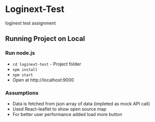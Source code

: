 # Loginext-Test
loginext test assignment

## Running Project on Local

### Run node.js

- `cd loginext-test` - Project folder
- `npm install`
- `npm start`
- Open at http://localhost:9000

### Assumptions

- Data is fetched from json array of data (impleted as mock API call)
- Used React-leaflet to show open source map
- For better user performance added load more button



